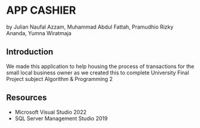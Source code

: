 # APP CASHIER
by Julian Naufal Azzam, Muhammad Abdul Fattah, Pramudhio Rizky Ananda, Yumna Wiratmaja

## Introduction
We made this application to help housing the process of transactions for the small local business owner as we created this to complete University Final Project subject Algorithm & Programming 2

## Resources
* Microsoft Visual Studio 2022
* SQL Server Management Studio 2019
